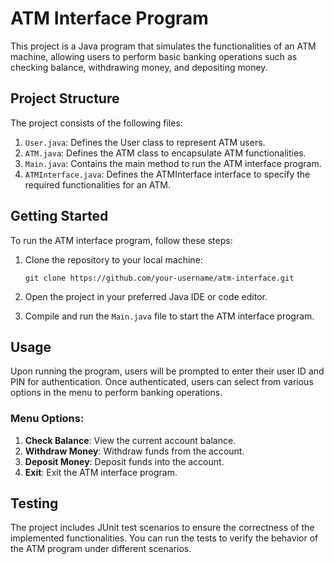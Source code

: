 
# ATM Interface Program

This project is a Java program that simulates the functionalities of an ATM machine, allowing users to perform basic banking operations such as checking balance, withdrawing money, and depositing money.

## Project Structure

The project consists of the following files:

1. `User.java`: Defines the User class to represent ATM users.
2. `ATM.java`: Defines the ATM class to encapsulate ATM functionalities.
3. `Main.java`: Contains the main method to run the ATM interface program.
4. `ATMInterface.java`: Defines the ATMInterface interface to specify the required functionalities for an ATM.

## Getting Started

To run the ATM interface program, follow these steps:

1. Clone the repository to your local machine:

    ```
    git clone https://github.com/your-username/atm-interface.git
    ```

2. Open the project in your preferred Java IDE or code editor.

3. Compile and run the `Main.java` file to start the ATM interface program.

## Usage

Upon running the program, users will be prompted to enter their user ID and PIN for authentication. Once authenticated, users can select from various options in the menu to perform banking operations.

### Menu Options:

1. **Check Balance**: View the current account balance.
2. **Withdraw Money**: Withdraw funds from the account.
3. **Deposit Money**: Deposit funds into the account.
4. **Exit**: Exit the ATM interface program.

## Testing

The project includes JUnit test scenarios to ensure the correctness of the implemented functionalities. You can run the tests to verify the behavior of the ATM program under different scenarios.


